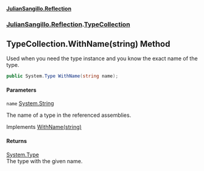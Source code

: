 #### [JulianSangillo.Reflection](JulianSangillo.Reflection/AssemblyInfo.md 'index')
### [JulianSangillo.Reflection](JulianSangillo.Reflection/README.md 'JulianSangillo.Reflection').[TypeCollection](JulianSangillo.Reflection/TypeCollection/README.md 'JulianSangillo.Reflection.TypeCollection')

## TypeCollection.WithName(string) Method

Used when you need the type instance and you know the exact name of the type.

```csharp
public System.Type WithName(string name);
```
#### Parameters

<a name='JulianSangillo.Reflection.TypeCollection.WithName(string).name'></a>

`name` [System.String](https://docs.microsoft.com/en-us/dotnet/api/System.String 'System.String')

The name of a type in the referenced assemblies.

Implements [WithName(string)](JulianSangillo.Reflection/ITypeCollection/WithName(string)/README.md 'JulianSangillo.Reflection.ITypeCollection.WithName(string)')

#### Returns
[System.Type](https://docs.microsoft.com/en-us/dotnet/api/System.Type 'System.Type')  
The type with the given name.